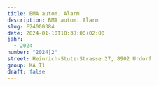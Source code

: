 ```yaml
---
title: BMA autom. Alarm
description: BMA autom. Alarm
slug: F24000384
date: 2024-01-10T10:38:00+02:00
jahr:
  - 2024
number: "2024|2"
street: Heinrich-Stutz-Strasse 27, 8902 Urdorf
group: KA T1
draft: false
---
```

